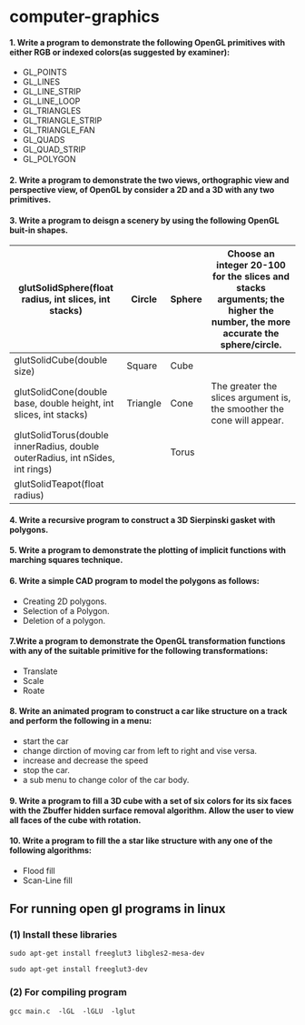 # computer-graphics
#### 1. Write a program to demonstrate the following OpenGL primitives with either RGB or indexed colors(as suggested by examiner):
- GL_POINTS
- GL_LINES 
- GL_LINE_STRIP 
- GL_LINE_LOOP
- GL_TRIANGLES 
- GL_TRIANGLE_STRIP
- GL_TRIANGLE_FAN
- GL_QUADS 
- GL_QUAD_STRIP
- GL_POLYGON 

#### 2. Write a program to demonstrate the two views, orthographic view and perspective view, of OpenGL by consider a 2D and a 3D with any two primitives.

#### 3. Write a program to deisgn a scenery by using the following OpenGL buit-in shapes.


| glutSolidSphere(float radius, int slices, int stacks) | Circle | Sphere | Choose an integer 20-100 for the slices and stacks arguments; the higher the number, the more accurate the sphere/circle. |
| ---------------------------------------------- | ------ | ------ | ------------------------------------------------- |
| glutSolidCube(double size) | Square | Cube | |
| glutSolidCone(double base, double height, int slices, int stacks) | Triangle | Cone | The greater the slices argument is, the smoother the cone will appear. |
| glutSolidTorus(double innerRadius, double outerRadius, int nSides, int rings) |  | Torus | |
| glutSolidTeapot(float radius) | | | |

#### 4. Write a recursive program to construct a 3D Sierpinski gasket with polygons.

#### 5. Write a program to demonstrate the plotting of implicit functions with marching squares technique.

#### 6. Write a simple CAD program to model the polygons as follows:
* Creating 2D polygons.
* Selection of a Polygon.
* Deletion of a polygon.

#### 7.Write a program to demonstrate the OpenGL transformation functions with any of the suitable primitive for the following transformations:
* Translate
* Scale
* Roate

#### 8. Write an animated program to construct a car like structure on a track and perform the following in a menu:
* start the car
* change dirction of moving car from left to right and vise versa.
* increase and decrease the speed
* stop the car.
* a sub menu to change color of the car body.

#### 9. Write a program to fill a 3D cube with a set of six colors for its six faces with the Zbuffer hidden surface removal algorithm. Allow the user to view all faces of the cube with rotation.

#### 10. Write a program to fill the a star like structure with any one of the following algorithms:
* Flood fill
* Scan-Line fill


## For running open gl programs in linux

### (1) Install these libraries
` sudo apt-get install freeglut3 libgles2-mesa-dev `

` sudo apt-get install freeglut3-dev `

### (2) For compiling program
` gcc main.c  -lGL  -lGLU  -lglut `
